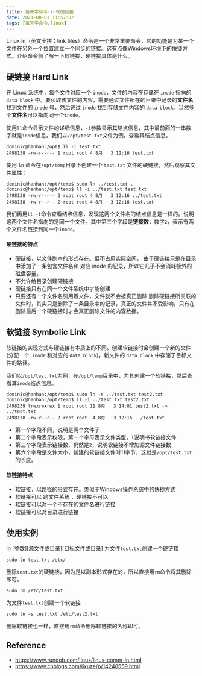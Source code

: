 ```yaml
---
title: 每天学命令-ln软硬链接
date: 2021-08-03 11:57:02
tags: [每天学命令,linux]
---
```



Linux ln（英文全拼：link files）命令是一个非常重要命令，它的功能是为某一个文件在另外一个位置建立一个同步的链接。这有点像Windows环境下的快捷方式。介绍命令前了解一下软链接，硬链接具体是什么。

## 硬链接 Hard Link
在 Linux 系统中，每个文件对应一个 `inode`，文件的内容在存储在 `inode` 指向的 `data block` 中。要读取该文件的内容，需要通过文件所在的目录中记录的**文件名**找到文件的 `inode` 号，然后通过 `inode` 找到存储文件内容的 `data block`。当然多个**文件名**可以指向同一个`inode`。

使用`ll`命令显示文件的详细信息，`-i`参数显示其结点信息，其中最前面的一串数字就是`inode`信息。我们以`/opt/test.txt`文件为例，查看其结点信息。
```
dominic@hanhan:/opt$ ll -i test.txt 
2498138 -rw-r--r-- 1 root root 4 8月   3 12:16 test.txt
```
使用 `ln` 命令在`/opt/temp`目录下创建一个 `test.txt` 文件的硬链接，然后观察其文件属性：
```
dominic@hanhan:/opt/temp$ sudo ln ../test.txt .
dominic@hanhan:/opt/temp$ ll -i ../test.txt test.txt 
2498138 -rw-r--r-- 2 root root 4 8月   3 12:16 ../test.txt
2498138 -rw-r--r-- 2 root root 4 8月   3 12:16 test.txt
```
我们再用`ll -i`命令查看结点信息，发现这两个文件名的结点信息是一样的。说明这两个文件名指向的是同一个文件。其中第三个字段是**链接数**，数字`2`，表示有两个文件名链接到同一个`inode`。

#### 硬链接的特点
- 硬链接，以文件副本的形式存在。但不占用实际空间。
由于硬链接只是在目录中添加了一条包含文件名和 对应 inode 的记录，所以它几乎不会消耗额外的磁盘容量。
- 不允许给目录创建硬链接
- 硬链接只有在同一个文件系统中才能创建
- 只要还有一个文件名引用着文件，文件就不会被真正删除
删除硬链接所关联的文件时，其实只是删除了一条目录中的记录，真正的文件并不受影响。只有在删除最后一个硬链接时才会真正删除文件的内容数据。

## 软链接 Symbolic Link
软链接的实现方式与硬链接有本质上的不同。创建软链接时会创建一个新的文件(分配一个` inode` 和对应的 `data block`)，新文件的 `data block` 中存储了目标文件的路径。

我们以`/opt/test.txt`为例，在`/opt/temp`目录中，为其创建一个软链接，然后查看其`inode`结点信息。
```
dominic@hanhan:/opt/temp$ sudo ln -s ../test.txt test2.txt
dominic@hanhan:/opt/temp$ ll -i ../test.txt test2.txt 
2498139 lrwxrwxrwx 1 root root 11 8月   3 14:01 test2.txt -> ../test.txt
2498138 -rw-r--r-- 2 root root  4 8月   3 12:16 ../test.txt
```
- 第一个字段不同，说明是两个文件了
- 第二个字段表示权限，第一个字母表示文件类型，`l`说明书软链接文件
- 第三个字段表示链接数，仍然是`2`，说明软链接不增加源文件链接数
- 第六个字段是文件大小，新建的软链接文件时11字节，这就是`/opt/test.txt`的长度。

#### 软链接特点
- 软链接，以路径的形式存在。类似于Windows操作系统中的快捷方式
- 软链接可以 跨文件系统 ，硬链接不可以
- 软链接可以对一个不存在的文件名进行链接
- 软链接可以对目录进行链接


## 使用实例
ln [参数][源文件或目录][目标文件或目录]
为文件`test.txt`创建一个硬链接
```
sudo ln test.txt /etc/
```
删除`test.txt`的硬链接，因为是以副本形式存在的，所以直接用`rm`命令将其删除即可。
```
sudo rm /etc/test.txt 
```
为文件`test.txt`创建一个软链接
```
sudo ln -s test.txt /etc/test2.txt
```
删除软链接也一样，直接用`rm`命令删除软链接的名称即可。


## Reference
- https://www.runoob.com/linux/linux-comm-ln.html
- https://www.cnblogs.com/lixuze/p/14248559.html